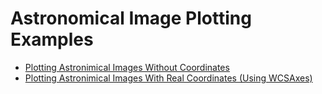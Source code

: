 # Astronomical Image Plotting Examples

- [Plotting Astronimical Images Without Coordinates](./Plotting%20Astronomical%20Images%20Without%20Coordiantes.ipynb)
- [Plotting Astronimical Images With Real Coordinates (Using WCSAxes)](./Plotting%20Astronomical%20Images%20With%20Real%20Coordiantes%20(Using%20WCSAxes).ipynb)